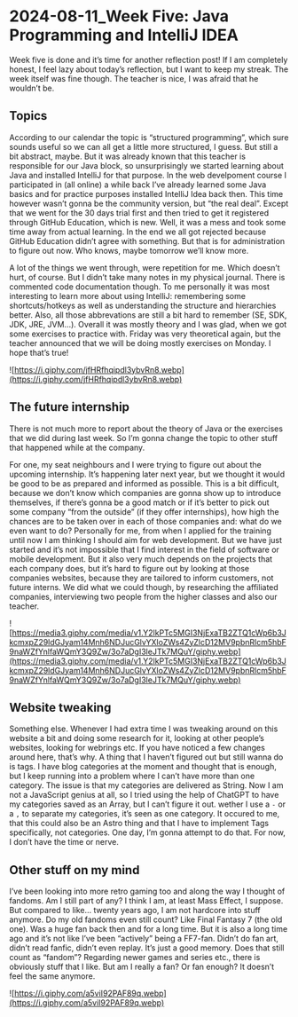 # 2024-08-11_Week Five: Java Programming and IntelliJ IDEA

Week five is done and it’s time for another reflection post! If I am completely honest, I feel lazy about today’s reflection, but I want to keep my streak.
The week itself was fine though. The teacher is nice, I was afraid that he wouldn’t be.

## Topics

According to our calendar the topic is “structured programming”, which sure sounds useful so we can all get a little more structured, I guess. But still a bit abstract, maybe. But it was already known that this teacher is responsible for our Java block, so unsurprisingly we started learning about Java and installed IntelliJ for that purpose. In the web develpoment course I participated in (all online) a while back I’ve already learned some Java basics and for practice purposes installed IntelliJ Idea back then. This time however wasn’t gonna be the community version, but “the real deal”. Except that we went for the 30 days trial first and then tried to get it registered through GitHub Education, which is new. Well, it was a mess and took some time away from actual learning. In the end we all got rejected because GitHub Education didn’t agree with something. But that is for administration to figure out now. Who knows, maybe tomorrow we’ll know more.

A lot of the things we went through, were repetition for me. Which doesn’t hurt, of course. But I didn’t take many notes in my physical journal. There is commented code documentation though. To me personally it was most interesting to learn more about using IntelliJ: remembering some shortcuts/hotkeys as well as understanding the structure and hierarchies better. Also, all those abbrevations are still a bit hard to remember (SE, SDK, JDK, JRE, JVM…).
Overall it was mostly theory and I was glad, when we got some exercises to practice with. Friday was very theoretical again, but the teacher announced that we will be doing mostly exercises on Monday. I hope that’s true!

![https://i.giphy.com/jfHRfhqipdl3ybvRn8.webp](https://i.giphy.com/jfHRfhqipdl3ybvRn8.webp)

## The future internship

There is not much more to report about the theory of Java or the exercises that we did during last week. So I’m gonna change the topic to other stuff that happened while at the company.

For one, my seat neighbours and I were trying to figure out about the upcoming internship. It’s happening later next year, but we thought it would be good to be as prepared and informed as possible. This is a bit difficult, because we don’t know which companies are gonna show up to introduce themselves, if there’s gonna be a good match or if it’s better to pick out some company “from the outside” (if they offer internships), how high the chances are to be taken over in each of those companies and: what do we even want to do? Personally for me, from when I applied for the training until now I am thinking I should aim for web development. But we have just started and it’s not impossible that I find interest in the field of software or mobile development. But it also very much depends on the projects that each company does, but it’s hard to figure out by looking at those companies websites, because they are tailored to inform customers, not future interns.
We did what we could though, by researching the affiliated companies, interviewing two people from the higher classes and also our teacher.

![https://media3.giphy.com/media/v1.Y2lkPTc5MGI3NjExaTB2ZTQ1cWp6b3JkcmxpZ29ldGJyam14Mnh6NDJucGlvYXloZWs4ZyZlcD12MV9pbnRlcm5hbF9naWZfYnlfaWQmY3Q9Zw/3o7aDgI3leJTk7MQuY/giphy.webp](https://media3.giphy.com/media/v1.Y2lkPTc5MGI3NjExaTB2ZTQ1cWp6b3JkcmxpZ29ldGJyam14Mnh6NDJucGlvYXloZWs4ZyZlcD12MV9pbnRlcm5hbF9naWZfYnlfaWQmY3Q9Zw/3o7aDgI3leJTk7MQuY/giphy.webp)

## Website tweaking

Something else. Whenever I had extra time I was tweaking around on this website a bit and doing some research for it, looking at other people’s websites, looking for webrings etc. If you have noticed a few changes around here, that’s why. A thing that I haven’t figured out but still wanna do is tags. I have blog categories at the moment and thought that is enough, but I keep running into a problem where I can’t have more than one category. The issue is that my categories are delivered as String. Now I am not a JavaScript genius at all, so I tried using the help of ChatGPT to have my categories saved as an Array, but I can’t figure it out. wether I use a `-` or a `,` to separate my categories, it’s seen as one category. It occured to me, that this could also be an Astro thing and that I have to implement Tags specifically, not categories. One day, I’m gonna attempt to do that. For now, I don’t have the time or nerve.

## Other stuff on my mind

I’ve been looking into more retro gaming too and along the way I thought of fandoms. Am I still part of any? I think I am, at least Mass Effect, I suppose. But compared to like… twenty years ago, I am not hardcore into stuff anymore. Do my old fandoms even still count? Like Final Fantasy 7 (the old one). Was a huge fan back then and for a long time. But it is also a long time ago and it’s not like I’ve been “actively” being a FF7-fan. Didn’t do fan art, didn’t read fanfic, didn’t even replay. It’s just a good memory. Does that still count as “fandom”?
Regarding newer games and series etc., there is obviously stuff that I like. But am I really a fan? Or fan enough? It doesn’t feel the same anymore.

![https://i.giphy.com/a5viI92PAF89q.webp](https://i.giphy.com/a5viI92PAF89q.webp)